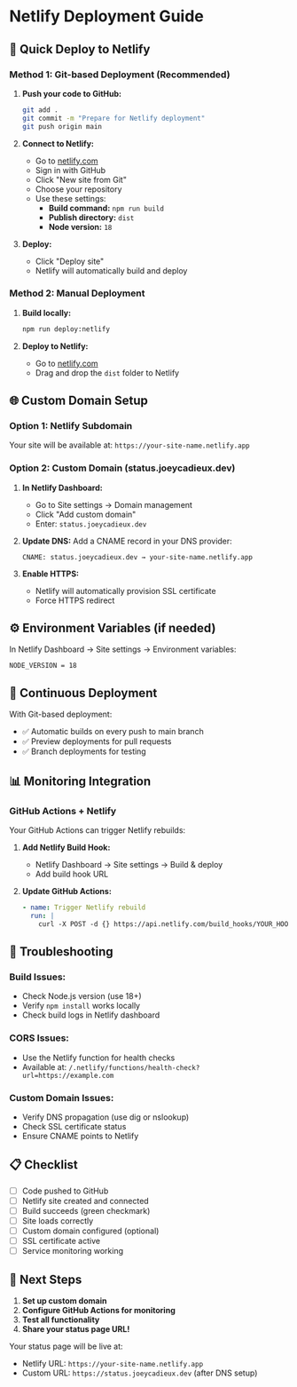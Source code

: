 # Netlify Deployment Guide

## 🚀 Quick Deploy to Netlify

### Method 1: Git-based Deployment (Recommended)

1. **Push your code to GitHub:**
   ```bash
   git add .
   git commit -m "Prepare for Netlify deployment"
   git push origin main
   ```

2. **Connect to Netlify:**
   - Go to [netlify.com](https://netlify.com)
   - Sign in with GitHub
   - Click "New site from Git"
   - Choose your repository
   - Use these settings:
     - **Build command:** `npm run build`
     - **Publish directory:** `dist`
     - **Node version:** `18`

3. **Deploy:**
   - Click "Deploy site"
   - Netlify will automatically build and deploy

### Method 2: Manual Deployment

1. **Build locally:**
   ```bash
   npm run deploy:netlify
   ```

2. **Deploy to Netlify:**
   - Go to [netlify.com](https://netlify.com)
   - Drag and drop the `dist` folder to Netlify

## 🌐 Custom Domain Setup

### Option 1: Netlify Subdomain
Your site will be available at: `https://your-site-name.netlify.app`

### Option 2: Custom Domain (status.joeycadieux.dev)

1. **In Netlify Dashboard:**
   - Go to Site settings → Domain management
   - Click "Add custom domain"
   - Enter: `status.joeycadieux.dev`

2. **Update DNS:**
   Add a CNAME record in your DNS provider:
   ```
   CNAME: status.joeycadieux.dev → your-site-name.netlify.app
   ```

3. **Enable HTTPS:**
   - Netlify will automatically provision SSL certificate
   - Force HTTPS redirect

## ⚙️ Environment Variables (if needed)

In Netlify Dashboard → Site settings → Environment variables:
```
NODE_VERSION = 18
```

## 🔄 Continuous Deployment

With Git-based deployment:
- ✅ Automatic builds on every push to main branch
- ✅ Preview deployments for pull requests
- ✅ Branch deployments for testing

## 📊 Monitoring Integration

### GitHub Actions + Netlify
Your GitHub Actions can trigger Netlify rebuilds:

1. **Add Netlify Build Hook:**
   - Netlify Dashboard → Site settings → Build & deploy
   - Add build hook URL

2. **Update GitHub Actions:**
   ```yaml
   - name: Trigger Netlify rebuild
     run: |
       curl -X POST -d {} https://api.netlify.com/build_hooks/YOUR_HOOK_ID
   ```

## 🚨 Troubleshooting

### Build Issues:
- Check Node.js version (use 18+)
- Verify `npm install` works locally
- Check build logs in Netlify dashboard

### CORS Issues:
- Use the Netlify function for health checks
- Available at: `/.netlify/functions/health-check?url=https://example.com`

### Custom Domain Issues:
- Verify DNS propagation (use dig or nslookup)
- Check SSL certificate status
- Ensure CNAME points to Netlify

## 📋 Checklist

- [ ] Code pushed to GitHub
- [ ] Netlify site created and connected
- [ ] Build succeeds (green checkmark)
- [ ] Site loads correctly
- [ ] Custom domain configured (optional)
- [ ] SSL certificate active
- [ ] Service monitoring working

## 🎯 Next Steps

1. **Set up custom domain**
2. **Configure GitHub Actions for monitoring**
3. **Test all functionality**
4. **Share your status page URL!**

Your status page will be live at:
- Netlify URL: `https://your-site-name.netlify.app`
- Custom URL: `https://status.joeycadieux.dev` (after DNS setup)

